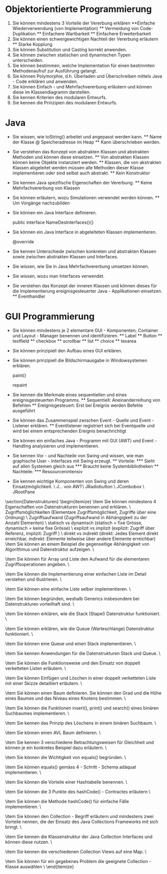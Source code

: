 # Objektorientierte Programmierung
1. Sie können mindestens 3 Vorteile der Vererbung erklären
 **Einfache Wiederverwendung (von Implementation)
 ** Vermeidung von Code-Duplikation
 ** Einfachere Wartbarkeit
 ** Einfachere Erweiterbarkeit
2. Sie können einen schwergewichtigen Nachteil der Vererbung erläutern
 ** Starke Kopplung
3. Sie können Substitution und Casting korrekt anwenden.
4. Sie können zwischen statischen und dynamischen Typen unterscheiden.
5. Sie können bestimmen, welche Implementation für einen bestimmten Methodenaufruf zur Ausführung gelangt.
6. Sie können Polymorphie, d.h. Überladen und Überschreiben mittels Java - Code erklären und anwenden.
7. Sie können Einfach - und Mehrfachvererbung erläutern und können diese im Klassendiagramm darstellen.
8. Sie kennen Kriterien des modularen Entwurfs.
9. Sie kennen die Prinzipien des modularen Entwurfs.

# Java
* Sie wissen, wie toString() arbeitet und angepasst werden kann.
 ** Name der Klasse \@ Speicheradresse im Heap
 ** Kann überschrieben werden. 
* Sie verstehen das Konzept von abstrakten Klassen und abstrakten Methoden und können diese einsetzen.
 ** Von abstrakten Klassen können keine Objekte instanziert werden.
 ** Klassen, die von akstrakten Klassen abgeleitet werden müssen alle Methoden dieser Klasse implementieren oder sind selbst auch abstrakt.
 ** Kein Konstruktor
* Sie kennen Java spezifische Eigenschaften der Vererbung.
 ** Keine Mehrfachvererbung von Klassen
* Sie können erläutern, wozu Simulationen verwendet werden können.
 ** Um Vorgänge nachzubilden
* Sie können ein Java Interface definieren.

    public interface NameDesInterfaces(){}

* Sie können ein Java Interface in abgeleiteten Klassen implementieren.
        
    @override

* Sie kennen Unterschiede zwischen konkreten und abstrakten Klassen sowie zwischen abstrakten Klassen und Interfaces.
        
* Sie wissen, wie Sie in Java Mehrfachvererbung umsetzen können.
        
* Sie wissen, wozu man Interfaces verwendet.
        
* Sie verstehen das Konzept der inneren Klassen und können dieses für die Implementierung ereignisgesteuerter Java - Applikationen einsetzen. 
 ** Eventhandler

# GUI Programmierung
* Sie können mindestens je 2 elementare GUI - Komponenten, Container und Layout - Manager benennen und identifizieren.
 ** Label
 ** Button
 ** textfield
 ** checkbox
 ** scrollbar
 ** list
 ** choice
 ** texarea 
* Sie können prinzipiell den Aufbau eines GUI erklären.
        
* Sie können prinzipiell die Bildschirmausgabe in Windowsystemen erklären.

    paint()

    repaint

* Sie kennen die Merkmale eines sequentiellen und eines ereignisgesteuerten Programms.
 ** Sequentiell: Aneinanderreihung von Befehlen
 ** Ereignisgesteuert: Erst bei Ereignis werden Befehle ausgeführt
* Sie können das Zusammenspiel zwischen Event - Quelle und Event - Listener erklären. 
 ** Eventlistener registriert sich bei Eventquelle und wird bei einem entsprechenden Ereignis benachrichtigt
* Sie können ein einfaches Java - Programm mit GUI (AWT) und Event - Handling analysieren und implementieren.
        
* Sie kennen Vor - und Nachteile von Swing und wissen, wie man graphische User - Interfaces mit Swing erzeugt.
 ** Vorteile:
 *** Sieht auf allen Systemen gleich aus
 *** Braucht keine Systembibliotheken 
 ** Nachteile:
 *** Ressourcenintensiv
* Sie kennen wichtige Komponenten von Swing und deren Einsatzmöglichkeit. \\
        J... von AWT\\
        JRadiobutton \\
        JCombobox \\
        JRootPane

\section{Datenstrukturen}
\begin{itemize}
  \item Sie können mindestens 4 Eigenschaften von Datenstrukturen benennen und erklären. \\
        Zugriffsmöglichkeiten (Elementare Zugriffsmöglichkeit, Zugriffe über eine Ordnung) \\
        Zugriffsaufwand (Zugriffsaufwand in Abhängigkeit zu der Anzahl Elementen) \\
        statisch vs dynamisch (statisch = fixe Grösse, dynamisch = keine fixe Grösse) \\
        explizit vs implizit (explizit: Zugriff über Referenz, implizit: Zugriff ) \\
        direkt vs indirekt (direkt: Jedes Element direkt erreichbar, indirekt: Elemente teilweise über andere Elemente erreichbar)
  \item Sie können an einem Beispiel die gegenseitige Abhängigkeit von Algorithmus und Datenstruktur aufzeigen. \\
        
  \item Sie können für Array und Liste den Aufwand für die elementaren Zugriffsoperationen angeben. \\
        
  \item Sie können die Implementierung einer einfachen Liste im Detail verstehen und illustrieren. \\
        
  \item Sie können eine einfache Liste selber implementieren. \\
        
  \item Sie können begründen, weshalb Generics insbesondere bei Datenstrukturen vorteilhaft sind. \\
        
  \item Sie können erklären, wie die Stack (Stapel) Datenstruktur funktioniert. \\
        
  \item Sie können erklären, wie die Queue (Warteschlange) Datenstruktur funktioniert. \\
        
  \item Sie können eine Queue und einen Stack implementieren. \\

  \item Sie kennen Anwendungen für die Datenstrukturen Stack und Queue. \\

  \item Sie können die Funktionsweise und den Einsatz von doppelt verketteten Listen erläutern. \\

  \item Sie können Einfügen und Löschen in einer doppelt verketteten Liste mit einer Skizze detailliert erläutern. \\

  \item Sie können einen Baum definieren. Sie können den Grad und die Höhe eines Baumes und das Niveau eines Knotens bestimmen. \\

  \item Sie können die Funktionen insert(), print() und search() eines binären Suchbaumes implementieren. \\

  \item Sie kennen das Prinzip des Löschens in einem binären Suchbaum. \\

  \item Sie können einen AVL Baum definieren. \\

  \item Sie kennen 3 verschiedene Betrachtungsweisen für Gleichheit und können je ein konkretes Beispiel dazu erläutern. \\

  \item Sie können die Wichtigkeit von equals() begründen. \\

  \item Sie können equals() gemäss 4 - Schritt - Schema adäquat implementieren. \\

  \item Sie können die Vorteile einer Hashtabelle benennen. \\

  \item Sie können die 3 Punkte des hashCode() - Contractes erläutern \\

  \item Sie können die Methode hashCode() für einfache Fälle implementieren. \\

  \item Sie können den Collection - Begriff erläutern und mindestens zwei Vorteile nennen, die der Einsatz des Java Collections Frameworks mit sich bringt. \\

  \item Sie kennen die Klassenstruktur der Java Collection Interfaces und können diese nutzen. \\

  \item Sie kennen die verschiedenen Collection Views auf eine Map. \\

  \item Sie können für ein gegebenes Problem die geeignete Collection - Klasse auswählen \\
\end{itemize}

